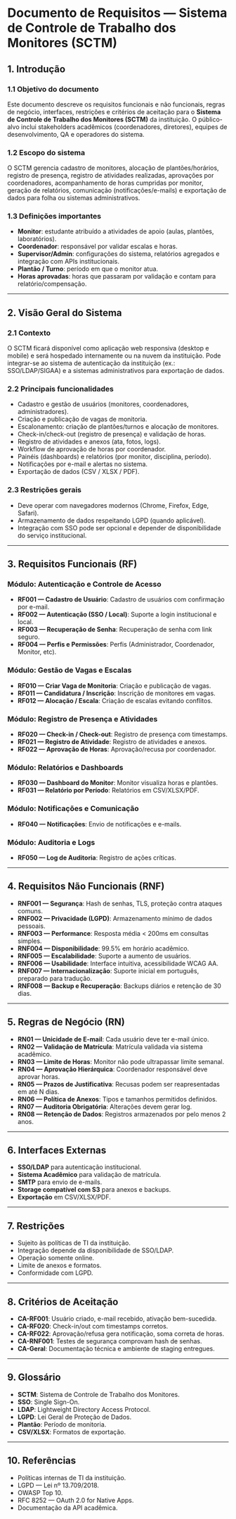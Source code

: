 # Documento de Requisitos — Sistema de Controle de Trabalho dos Monitores (SCTM)

## 1. Introdução
### 1.1 Objetivo do documento
Este documento descreve os requisitos funcionais e não funcionais, regras de negócio, interfaces, restrições e critérios de aceitação para o **Sistema de Controle de Trabalho dos Monitores (SCTM)** da instituição. O público-alvo inclui stakeholders acadêmicos (coordenadores, diretores), equipes de desenvolvimento, QA e operadores do sistema.

### 1.2 Escopo do sistema
O SCTM gerencia cadastro de monitores, alocação de plantões/horários, registro de presença, registro de atividades realizadas, aprovações por coordenadores, acompanhamento de horas cumpridas por monitor, geração de relatórios, comunicação (notificações/e-mails) e exportação de dados para folha ou sistemas administrativos.

### 1.3 Definições importantes
- **Monitor**: estudante atribuído a atividades de apoio (aulas, plantões, laboratórios).
- **Coordenador**: responsável por validar escalas e horas.
- **Supervisor/Admin**: configurações do sistema, relatórios agregados e integração com APIs institucionais.
- **Plantão / Turno**: período em que o monitor atua.
- **Horas aprovadas**: horas que passaram por validação e contam para relatório/compensação.

---

## 2. Visão Geral do Sistema
### 2.1 Contexto
O SCTM ficará disponível como aplicação web responsiva (desktop e mobile) e será hospedado internamente ou na nuvem da instituição. Pode integrar-se ao sistema de autenticação da instituição (ex.: SSO/LDAP/SIGAA) e a sistemas administrativos para exportação de dados.

### 2.2 Principais funcionalidades
- Cadastro e gestão de usuários (monitores, coordenadores, administradores).
- Criação e publicação de vagas de monitoria.
- Escalonamento: criação de plantões/turnos e alocação de monitores.
- Check-in/check-out (registro de presença) e validação de horas.
- Registro de atividades e anexos (ata, fotos, logs).
- Workflow de aprovação de horas por coordenador.
- Painéis (dashboards) e relatórios (por monitor, disciplina, período).
- Notificações por e-mail e alertas no sistema.
- Exportação de dados (CSV / XLSX / PDF).


### 2.3 Restrições gerais
- Deve operar com navegadores modernos (Chrome, Firefox, Edge, Safari).
- Armazenamento de dados respeitando LGPD (quando aplicável).
- Integração com SSO pode ser opcional e depender de disponibilidade do serviço institucional.

---

## 3. Requisitos Funcionais (RF)
### Módulo: Autenticação e Controle de Acesso
- **RF001 — Cadastro de Usuário**: Cadastro de usuários com confirmação por e-mail.
- **RF002 — Autenticação (SSO / Local)**: Suporte a login institucional e local.
- **RF003 — Recuperação de Senha**: Recuperação de senha com link seguro.
- **RF004 — Perfis e Permissões**: Perfis (Administrador, Coordenador, Monitor, etc).

### Módulo: Gestão de Vagas e Escalas
- **RF010 — Criar Vaga de Monitoria**: Criação e publicação de vagas.
- **RF011 — Candidatura / Inscrição**: Inscrição de monitores em vagas.
- **RF012 — Alocação / Escala**: Criação de escalas evitando conflitos.

### Módulo: Registro de Presença e Atividades
- **RF020 — Check-in / Check-out**: Registro de presença com timestamps.
- **RF021 — Registro de Atividade**: Registro de atividades e anexos.
- **RF022 — Aprovação de Horas**: Aprovação/recusa por coordenador.

### Módulo: Relatórios e Dashboards
- **RF030 — Dashboard do Monitor**: Monitor visualiza horas e plantões.
- **RF031 — Relatório por Período**: Relatórios em CSV/XLSX/PDF.

### Módulo: Notificações e Comunicação
- **RF040 — Notificações**: Envio de notificações e e-mails.

### Módulo: Auditoria e Logs
- **RF050 — Log de Auditoria**: Registro de ações críticas.

---

## 4. Requisitos Não Funcionais (RNF)
- **RNF001 — Segurança**: Hash de senhas, TLS, proteção contra ataques comuns.
- **RNF002 — Privacidade (LGPD)**: Armazenamento mínimo de dados pessoais.
- **RNF003 — Performance**: Resposta média < 200ms em consultas simples.
- **RNF004 — Disponibilidade**: 99.5% em horário acadêmico.
- **RNF005 — Escalabilidade**: Suporte a aumento de usuários.
- **RNF006 — Usabilidade**: Interface intuitiva, acessibilidade WCAG AA.
- **RNF007 — Internacionalização**: Suporte inicial em português, preparado para tradução.
- **RNF008 — Backup e Recuperação**: Backups diários e retenção de 30 dias.

---

## 5. Regras de Negócio (RN)
- **RN01 — Unicidade de E-mail**: Cada usuário deve ter e-mail único.
- **RN02 — Validação de Matrícula**: Matrícula validada via sistema acadêmico.
- **RN03 — Limite de Horas**: Monitor não pode ultrapassar limite semanal.
- **RN04 — Aprovação Hierárquica**: Coordenador responsável deve aprovar horas.
- **RN05 — Prazos de Justificativa**: Recusas podem ser reapresentadas em até N dias.
- **RN06 — Política de Anexos**: Tipos e tamanhos permitidos definidos.
- **RN07 — Auditoria Obrigatória**: Alterações devem gerar log.
- **RN08 — Retenção de Dados**: Registros armazenados por pelo menos 2 anos.

---

## 6. Interfaces Externas
- **SSO/LDAP** para autenticação institucional.
- **Sistema Acadêmico** para validação de matrícula.
- **SMTP** para envio de e-mails.
- **Storage compatível com S3** para anexos e backups.
- **Exportação** em CSV/XLSX/PDF.

---

## 7. Restrições
- Sujeito às políticas de TI da instituição.
- Integração depende da disponibilidade de SSO/LDAP.
- Operação somente online.
- Limite de anexos e formatos.
- Conformidade com LGPD.

---

## 8. Critérios de Aceitação
- **CA-RF001**: Usuário criado, e-mail recebido, ativação bem-sucedida.
- **CA-RF020**: Check-in/out com timestamps corretos.
- **CA-RF022**: Aprovação/refusa gera notificação, soma correta de horas.
- **CA-RNF001**: Testes de segurança comprovam hash de senhas.
- **CA-Geral**: Documentação técnica e ambiente de staging entregues.

---

## 9. Glossário
- **SCTM**: Sistema de Controle de Trabalho dos Monitores.
- **SSO**: Single Sign-On.
- **LDAP**: Lightweight Directory Access Protocol.
- **LGPD**: Lei Geral de Proteção de Dados.
- **Plantão**: Período de monitoria.
- **CSV/XLSX**: Formatos de exportação.

---

## 10. Referências
- Políticas internas de TI da instituição.
- LGPD — Lei nº 13.709/2018.
- OWASP Top 10.
- RFC 8252 — OAuth 2.0 for Native Apps.
- Documentação da API acadêmica.
